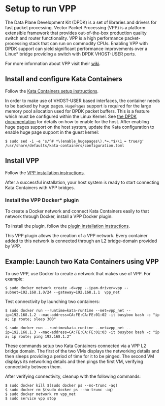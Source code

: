 # Setup to run VPP

The Data Plane Development Kit (DPDK) is a set of libraries and drivers for
fast packet processing. Vector Packet Processing (VPP) is a platform
extensible framework that provides out-of-the-box production quality
switch and router functionality. VPP is a high performance packet-processing
stack that can run on commodity CPUs. Enabling VPP with DPDK support can
yield significant performance improvements over a Linux\* bridge providing a
switch with DPDK VHOST-USER ports.

For more information about VPP visit their [wiki](https://wiki.fd.io/view/VPP).

## Install and configure Kata Containers

Follow  the [Kata Containers setup instructions](../Developer-Guide.md).

In order to make use of VHOST-USER based interfaces, the container needs to be backed
by huge pages. `HugePages` support is required for the large memory pool allocation used for
DPDK packet buffers.  This is a feature which must be configured within the Linux Kernel. See
[the DPDK documentation](https://doc.dpdk.org/guides/linux_gsg/sys_reqs.html#use-of-hugepages-in-the-linux-environment)
for details on how to enable for the host. After enabling huge pages support on the host system,
update the Kata configuration to enable huge page support in the guest kernel:

```
$ sudo sed -i -e 's/^# *\(enable_hugepages\).*=.*$/\1 = true/g' /usr/share/defaults/kata-containers/configuration.toml
```


## Install VPP

Follow the [VPP installation instructions](https://wiki.fd.io/view/VPP/Installing_VPP_binaries_from_packages).

After a successful installation, your host system is ready to start
connecting Kata Containers with VPP bridges.

### Install the VPP Docker\* plugin

To create a Docker network and connect Kata Containers easily to that network through
Docker, install a VPP Docker plugin.

To install the plugin, follow the [plugin installation instructions](https://github.com/clearcontainers/vpp).

This VPP plugin allows the creation of a VPP network. Every container added
to this network is connected through an L2 bridge-domain provided by VPP.

## Example: Launch two Kata Containers using VPP

To use VPP, use Docker to create a network that makes use of VPP.
For example:

```
$ sudo docker network create -d=vpp --ipam-driver=vpp --subnet=192.168.1.0/24 --gateway=192.168.1.1  vpp_net
```

Test connectivity by launching two containers:
```
$ sudo docker run --runtime=kata-runtime --net=vpp_net --ip=192.168.1.2 --mac-address=CA:FE:CA:FE:01:02 -it busybox bash -c "ip a; ip route; sleep 300"

$ sudo docker run --runtime=kata-runtime --net=vpp_net --ip=192.168.1.3 --mac-address=CA:FE:CA:FE:01:03 -it busybox bash -c "ip a; ip route; ping 192.168.1.2"
```

These commands setup two Kata Containers connected via a VPP L2 bridge
domain. The first of the two VMs displays the networking details and then
sleeps providing a period of time for it to be pinged. The second
VM displays its networking details and then pings the first VM, verifying
connectivity between them.

After verifying connectivity, cleanup with the following commands:

```
$ sudo docker kill $(sudo docker ps --no-trunc -aq)
$ sudo docker rm $(sudo docker ps --no-trunc -aq)
$ sudo docker network rm vpp_net
$ sudo service vpp stop
```

